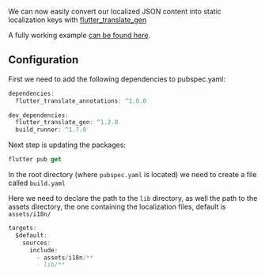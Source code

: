 We can now easily convert our localized JSON content into static localization keys with [flutter_translate_gen](https://github.com/jesway/flutter_translate_gen)

A fully working example [can be found here](https://github.com/jesway/flutter_translate/tree/master/example_static_keys).


## Configuration

First we need to add the following dependencies to pubspec.yaml:

```dart
dependencies:
  flutter_translate_annotations: ^1.0.0

dev_dependencies:
  flutter_translate_gen: ^1.2.0
  build_runner: ^1.7.0
```

Next step is updating the packages:

```dart
flutter pub get
```

In the root directory (where ``pubspec.yaml`` is located) we need to create a file called ``build.yaml``

Here we need to declare the path to the ``lib`` directory, as well the path to the assets directory, the one containing the localization files, default is ``assets/i18n/``

```dart
targets:
  $default:
    sources:
      include:
        - assets/i18n/**
        - lib/**
```


